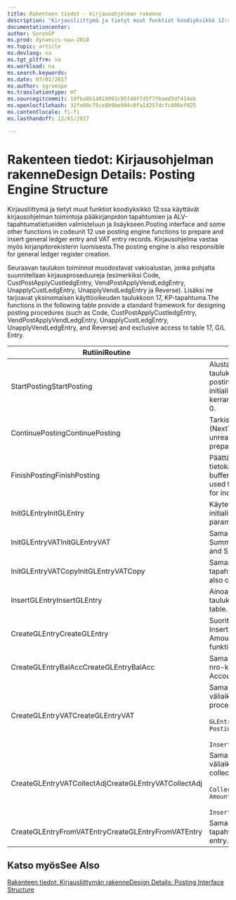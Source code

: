 ```yaml
---
title: Rakenteen tiedot - kirjausohjelman rakenne
description: "Kirjausliittymä ja tietyt muut funktiot koodiyksikkö 12:ssa käyttävät kirjausohjelman toimintoja pääkirjanpidon tapahtumien ja ALV-tapahtumatietueiden valmisteluun ja lisäykseen. Kirjausohjelma vastaa myös kirjanpitorekisterin luomisesta."
documentationcenter: 
author: SorenGP
ms.prod: dynamics-nav-2018
ms.topic: article
ms.devlang: na
ms.tgt_pltfrm: na
ms.workload: na
ms.search.keywords: 
ms.date: 07/01/2017
ms.author: sgroespe
ms.translationtype: HT
ms.sourcegitcommit: 1dfba8b14019991c95f40ffd5f7fbaed5df414eb
ms.openlocfilehash: 32fe00c75ce8b9be994c0fa1d257dcfc086ef925
ms.contentlocale: fi-fi
ms.lasthandoff: 12/01/2017

---
```

# <a name="design-details-posting-engine-structure"></a><span data-ttu-id="71db1-104">Rakenteen tiedot: Kirjausohjelman rakenne</span><span class="sxs-lookup"><span data-stu-id="71db1-104">Design Details: Posting Engine Structure</span></span>
<span data-ttu-id="71db1-105">Kirjausliittymä ja tietyt muut funktiot koodiyksikkö 12:ssa käyttävät kirjausohjelman toimintoja pääkirjanpidon tapahtumien ja ALV-tapahtumatietueiden valmisteluun ja lisäykseen.</span><span class="sxs-lookup"><span data-stu-id="71db1-105">Posting interface and some other functions in codeunit 12 use posting engine functions to prepare and insert general ledger entry and VAT entry records.</span></span> <span data-ttu-id="71db1-106">Kirjausohjelma vastaa myös kirjanpitorekisterin luomisesta.</span><span class="sxs-lookup"><span data-stu-id="71db1-106">The posting engine is also responsible for general ledger register creation.</span></span>  
  
 <span data-ttu-id="71db1-107">Seuraavan taulukon toiminnot muodostavat vakioalustan, jonka pohjalta suunnitellaan kirjausproseduureja (esimerkiksi Code, CustPostApplyCustledgEntry, VendPostApplyVendLedgEntry, UnapplyCustLedgEntry, UnapplyVendLedgEntry ja Reverse). Lisäksi ne tarjoavat yksinomaisen käyttöoikeuden taulukkoon 17, KP-tapahtuma.</span><span class="sxs-lookup"><span data-stu-id="71db1-107">The functions in the following table provide a standard framework for designing posting procedures (such as Code, CustPostApplyCustledgEntry, VendPostApplyVendLedgEntry, UnapplyCustLedgEntry, UnapplyVendLedgEntry, and Reverse) and exclusive access to table 17, G/L Entry.</span></span>  
  
|<span data-ttu-id="71db1-108">Rutiini</span><span class="sxs-lookup"><span data-stu-id="71db1-108">Routine</span></span>|<span data-ttu-id="71db1-109">Description</span><span class="sxs-lookup"><span data-stu-id="71db1-109">Description</span></span>|  
|-------------|---------------------------------------|  
|<span data-ttu-id="71db1-110">StartPosting</span><span class="sxs-lookup"><span data-stu-id="71db1-110">StartPosting</span></span>|<span data-ttu-id="71db1-111">Alustaa kirjauspuskurin TempGLEntryBuf, lukitsee G/L Entry- ja VAT Entry -taulukot ja alustaa kirjanpitojakson, KP-rekisterin ja vaihtokurssin.</span><span class="sxs-lookup"><span data-stu-id="71db1-111">Initializes posting buffer TempGLEntryBuf, locks G/L Entry and VAT Entry tables, and initializes Accounting Period, G/L Register, and Exchange Rate.</span></span> <span data-ttu-id="71db1-112">Tulisi kutsua vain kerran, sitten NextEntryNo on 0.</span><span class="sxs-lookup"><span data-stu-id="71db1-112">Should be called only once, then NextEntryNo is 0.</span></span>|  
|<span data-ttu-id="71db1-113">ContinuePosting</span><span class="sxs-lookup"><span data-stu-id="71db1-113">ContinuePosting</span></span>|<span data-ttu-id="71db1-114">Tarkistaa ja kirjaa edellisen tapahtuman lisäysksen ei-realisoitununeen ALV:n (NextTransactionNo) ja valmistelee seuraavan rivin kirjauksen.</span><span class="sxs-lookup"><span data-stu-id="71db1-114">Checks and posts unrealized VAT for previous transaction increment NextTransactionNo and prepares post of next line.</span></span>|  
|<span data-ttu-id="71db1-115">FinishPosting</span><span class="sxs-lookup"><span data-stu-id="71db1-115">FinishPosting</span></span>|<span data-ttu-id="71db1-116">Päättää kirjauksen lisäämällä kirjanpitotapahtumat väliaikaisesta puskurista tietokantataulukkoon.</span><span class="sxs-lookup"><span data-stu-id="71db1-116">Completes posting by inserting G/L entries from temporary buffer into database table.</span></span> <span data-ttu-id="71db1-117">Käytetään aina StartPosting-rutiinin kanssa.</span><span class="sxs-lookup"><span data-stu-id="71db1-117">Always used together with StartPosting.</span></span> <span data-ttu-id="71db1-118">Tarkistaa mahdolliset epäyhtenäisyydet.</span><span class="sxs-lookup"><span data-stu-id="71db1-118">Checks for inconsistencies.</span></span>|  
|<span data-ttu-id="71db1-119">InitGLEntry</span><span class="sxs-lookup"><span data-stu-id="71db1-119">InitGLEntry</span></span>|<span data-ttu-id="71db1-120">Käytetään alustamaan uusi KP-tapahtuma yleisen päiväkirjan riville.</span><span class="sxs-lookup"><span data-stu-id="71db1-120">Used to initialize new G/L entry for Gen. Jnl Line.</span></span> <span data-ttu-id="71db1-121">Palauttaa GLEntry:n parametrina.</span><span class="sxs-lookup"><span data-stu-id="71db1-121">Returns GLEntry as parameter.</span></span>|  
|<span data-ttu-id="71db1-122">InitGLEntryVAT</span><span class="sxs-lookup"><span data-stu-id="71db1-122">InitGLEntryVAT</span></span>|<span data-ttu-id="71db1-123">Sama kuin InitGLEntry, mutta määrittää myös vastatilin numeron ja SummarizeVAT-tiedon.</span><span class="sxs-lookup"><span data-stu-id="71db1-123">Same as InitGLEntry, but also assigns Bal. Account No. and SummarizeVAT.</span></span>|  
|<span data-ttu-id="71db1-124">InitGLEntryVATCopy</span><span class="sxs-lookup"><span data-stu-id="71db1-124">InitGLEntryVATCopy</span></span>|<span data-ttu-id="71db1-125">Samanlainen kuin InitGLEntryVAT, mutta myös kopioi kirjausryhmien tiedot ALV-tapahtumista ennen SummarizeVAT-toimintoa.</span><span class="sxs-lookup"><span data-stu-id="71db1-125">Similar to InitGLEntryVAT, but also copies posting groups data from VAT Entry before SummarizeVAT.</span></span>|  
|<span data-ttu-id="71db1-126">InsertGLEntry</span><span class="sxs-lookup"><span data-stu-id="71db1-126">InsertGLEntry</span></span>|<span data-ttu-id="71db1-127">Ainoa toiminto, joka lisää KP-tapahtuman yleiseen TempGLEntryBuf-taulukkoon.</span><span class="sxs-lookup"><span data-stu-id="71db1-127">The only function that inserts G/L entry into global TempGLEntryBuf table.</span></span> <span data-ttu-id="71db1-128">Käytä aina tätä toimintoa lisäämiseen.</span><span class="sxs-lookup"><span data-stu-id="71db1-128">Always use this function for insert.</span></span>|  
|<span data-ttu-id="71db1-129">CreateGLEntry</span><span class="sxs-lookup"><span data-stu-id="71db1-129">CreateGLEntry</span></span>|<span data-ttu-id="71db1-130">Suorittaa InitGLEntry-funktion, määrittää lisävaluutan summan ja sitten suorittaa InsertGLEntry-funktion.</span><span class="sxs-lookup"><span data-stu-id="71db1-130">Performs an InitGLEntry, assigns Additional Currency Amount, and then performs InsertGLEntry.</span></span> <span data-ttu-id="71db1-131">Korvaa useita koodirivejä yhdellä funktiokutsulla.</span><span class="sxs-lookup"><span data-stu-id="71db1-131">Replaces several lines of code with a single function call.</span></span>|  
|<span data-ttu-id="71db1-132">CreateGLEntryBalAcc</span><span class="sxs-lookup"><span data-stu-id="71db1-132">CreateGLEntryBalAcc</span></span>|<span data-ttu-id="71db1-133">Sama kuin CreateGLEntry, mutta myös määrittää Vastatilin tyyppi- ja Vastatilin nro-kentät.</span><span class="sxs-lookup"><span data-stu-id="71db1-133">Same as CreateGLEntry, but also assigns Bal. Account Type and Bal. Account No.</span></span>|  
|<span data-ttu-id="71db1-134">CreateGLEntryVAT</span><span class="sxs-lookup"><span data-stu-id="71db1-134">CreateGLEntryVAT</span></span>|<span data-ttu-id="71db1-135">Sama kuin CreateGLEntry, mutta kirjausryhmien lisäkäsittely ja tallennus väliaikaiseen ALV-puskuriin:</span><span class="sxs-lookup"><span data-stu-id="71db1-135">Same as CreateGLEntry, but with additional processing for posting groups and saving to temporary VAT buffer:</span></span><br /><br /> `GLEntry.CopyPostingGroupsFromDtldCVBuf(DtldCVLedgEntryBuf,GenJnlLine."Gen. Posting Type");`<br /><br /> `InsertVATEntriesFromTemp(DtldCVLedgEntryBuf,GLEntry);`|  
|<span data-ttu-id="71db1-136">CreateGLEntryVATCollectAdj</span><span class="sxs-lookup"><span data-stu-id="71db1-136">CreateGLEntryVATCollectAdj</span></span>|<span data-ttu-id="71db1-137">Sama kuin CreateGLEntry, mutta muutosten lisäkokoelmalla ja tallennus väliaikaiseen ALV-puskuriin:</span><span class="sxs-lookup"><span data-stu-id="71db1-137">Same as CreateGLEntry, but with additional collection of adjustments and saving to temporary VAT buffer:</span></span><br /><br /> `CollectAdjustment(AdjAmount,GLEntry.Amount,GLEntry."Additional-Currency Amount",OriginalDateSet);`<br /><br /> `InsertVATEntriesFromTemp(DtldCVLedgEntryBuf,GLEntry);`|  
|<span data-ttu-id="71db1-138">CreateGLEntryFromVATEntry</span><span class="sxs-lookup"><span data-stu-id="71db1-138">CreateGLEntryFromVATEntry</span></span>|<span data-ttu-id="71db1-139">Sama kuin CreateGLEntry, mutta myös kopioi kirjausryhmät ALV-tapahtumasta.</span><span class="sxs-lookup"><span data-stu-id="71db1-139">Same as CreateGLEntry, but also copies posting groups from VAT entry.</span></span>|  
  
## <a name="see-also"></a><span data-ttu-id="71db1-140">Katso myös</span><span class="sxs-lookup"><span data-stu-id="71db1-140">See Also</span></span>  
 [<span data-ttu-id="71db1-141">Rakenteen tiedot: Kirjausliittymän rakenne</span><span class="sxs-lookup"><span data-stu-id="71db1-141">Design Details: Posting Interface Structure</span></span>](design-details-posting-interface-structure.md)
